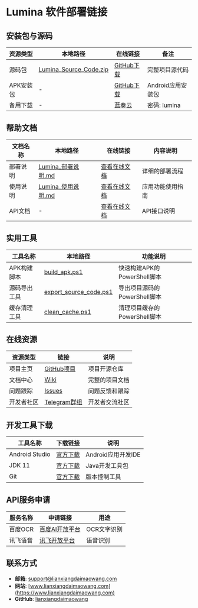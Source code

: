 # Lumina 软件部署链接

## 安装包与源码

| 资源类型 | 本地路径 | 在线链接 | 备注 |
|---------|--------|---------|------|
| 源码包 | [Lumina_Source_Code.zip](E:\Derry\AS_projects\Lumina\Lumina_Source_Code.zip) | [GitHub下载](https://github.com/lianxiangdaimaowang/lumina/releases/download/v1.0/Lumina_Source_Code.zip) | 完整项目源代码 |
| APK安装包 | - | [GitHub下载](https://github.com/lianxiangdaimaowang/lumina/releases/download/v1.0/Lumina-v1.0.apk) | Android应用安装包 |
| 备用下载 | - | [蓝奏云](https://wwi.lanzoui.com/iRKPE1pxl5yh) | 密码: lumina |

## 帮助文档

| 文档名称 | 本地路径 | 在线链接 | 内容说明 |
|---------|--------|---------|---------|
| 部署说明 | [Lumina_部署说明.md](E:\Derry\AS_projects\Lumina\Lumina_部署说明.md) | [查看在线文档](https://github.com/lianxiangdaimaowang/lumina/wiki/deployment) | 详细的部署流程 |
| 使用说明 | [Lumina_使用说明.md](E:\Derry\AS_projects\Lumina\Lumina_使用说明.md) | [查看在线文档](https://github.com/lianxiangdaimaowang/lumina/wiki/user-guide) | 应用功能使用指南 |
| API文档 | - | [查看在线文档](https://github.com/lianxiangdaimaowang/lumina/wiki/api-docs) | API接口说明 |

## 实用工具

| 工具名称 | 本地路径 | 功能说明 |
|---------|--------|---------|
| APK构建脚本 | [build_apk.ps1](E:\Derry\AS_projects\Lumina\build_apk.ps1) | 快速构建APK的PowerShell脚本 |
| 源码导出工具 | [export_source_code.ps1](E:\Derry\AS_projects\Lumina\export_source_code.ps1) | 导出项目源码的PowerShell脚本 |
| 缓存清理工具 | [clean_cache.ps1](E:\Derry\AS_projects\Lumina\clean_cache.ps1) | 清理项目缓存的PowerShell脚本 |

## 在线资源

| 资源类型 | 链接 | 说明 |
|---------|-----|------|
| 项目主页 | [GitHub项目](https://github.com/lianxiangdaimaowang/lumina) | 项目开源仓库 |
| 文档中心 | [Wiki](https://github.com/lianxiangdaimaowang/lumina/wiki) | 完整的项目文档 |
| 问题跟踪 | [Issues](https://github.com/lianxiangdaimaowang/lumina/issues) | 问题反馈和跟踪 |
| 开发者社区 | [Telegram群组](https://t.me/luminadev) | 开发者交流社区 |

## 开发工具下载

| 工具名称 | 下载链接 | 说明 |
|---------|--------|------|
| Android Studio | [官方下载](https://developer.android.com/studio) | Android应用开发IDE |
| JDK 11 | [官方下载](https://www.oracle.com/java/technologies/javase/jdk11-archive-downloads.html) | Java开发工具包 |
| Git | [官方下载](https://git-scm.com/downloads) | 版本控制工具 |

## API服务申请

| 服务名称 | 申请链接 | 用途 |
|---------|--------|------|
| 百度OCR | [百度AI开放平台](https://ai.baidu.com/) | OCR文字识别 |
| 讯飞语音 | [讯飞开放平台](https://www.xfyun.cn/) | 语音识别 |

## 联系方式

- **邮箱**: support@lianxiangdaimaowang.com
- **网站**: [www.lianxiangdaimaowang.com](https://www.lianxiangdaimaowang.com)
- **GitHub**: [lianxiangdaimaowang](https://github.com/lianxiangdaimaowang) 